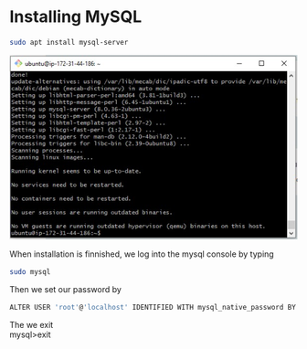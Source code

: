 # Installing MySQL

```bash
sudo apt install mysql-server
```

![image](image/mysql_server.jpg)

When installation is finnished, we log into the mysql console by typing

```bash
sudo mysql
```

Then we set our password by

```bash
ALTER USER 'root'@'localhost' IDENTIFIED WITH mysql_native_password BY 'PassWord.1';
```

The we exit  
mysql>exit

